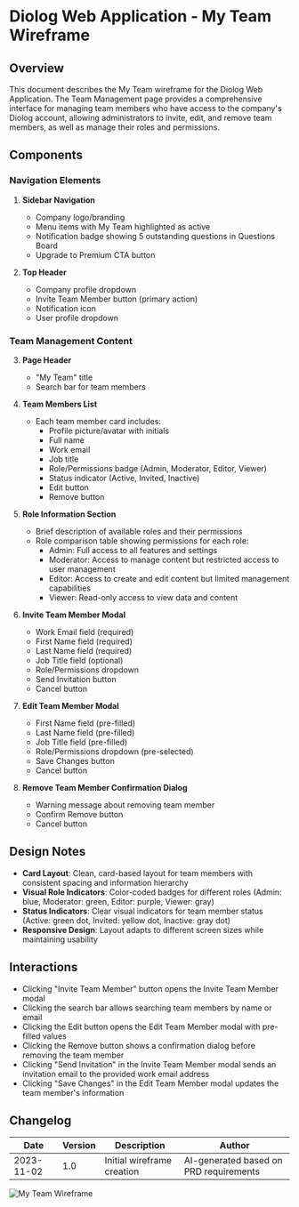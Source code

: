 # Diolog Web Application - My Team Wireframe

## Overview
This document describes the My Team wireframe for the Diolog Web Application. The Team Management page provides a comprehensive interface for managing team members who have access to the company's Diolog account, allowing administrators to invite, edit, and remove team members, as well as manage their roles and permissions.

## Components

### Navigation Elements
1. **Sidebar Navigation**
   - Company logo/branding
   - Menu items with My Team highlighted as active
   - Notification badge showing 5 outstanding questions in Questions Board
   - Upgrade to Premium CTA button

2. **Top Header**
   - Company profile dropdown
   - Invite Team Member button (primary action)
   - Notification icon
   - User profile dropdown

### Team Management Content

3. **Page Header**
   - "My Team" title
   - Search bar for team members

4. **Team Members List**
   - Each team member card includes:
     - Profile picture/avatar with initials
     - Full name
     - Work email
     - Job title
     - Role/Permissions badge (Admin, Moderator, Editor, Viewer)
     - Status indicator (Active, Invited, Inactive)
     - Edit button
     - Remove button

5. **Role Information Section**
   - Brief description of available roles and their permissions
   - Role comparison table showing permissions for each role:
     - Admin: Full access to all features and settings
     - Moderator: Access to manage content but restricted access to user management
     - Editor: Access to create and edit content but limited management capabilities
     - Viewer: Read-only access to view data and content

6. **Invite Team Member Modal**
   - Work Email field (required)
   - First Name field (required)
   - Last Name field (required)
   - Job Title field (optional)
   - Role/Permissions dropdown
   - Send Invitation button
   - Cancel button

7. **Edit Team Member Modal**
   - First Name field (pre-filled)
   - Last Name field (pre-filled)
   - Job Title field (pre-filled)
   - Role/Permissions dropdown (pre-selected)
   - Save Changes button
   - Cancel button

8. **Remove Team Member Confirmation Dialog**
   - Warning message about removing team member
   - Confirm Remove button
   - Cancel button

## Design Notes

- **Card Layout**: Clean, card-based layout for team members with consistent spacing and information hierarchy
- **Visual Role Indicators**: Color-coded badges for different roles (Admin: blue, Moderator: green, Editor: purple, Viewer: gray)
- **Status Indicators**: Clear visual indicators for team member status (Active: green dot, Invited: yellow dot, Inactive: gray dot)
- **Responsive Design**: Layout adapts to different screen sizes while maintaining usability

## Interactions

- Clicking "Invite Team Member" button opens the Invite Team Member modal
- Clicking the search bar allows searching team members by name or email
- Clicking the Edit button opens the Edit Team Member modal with pre-filled values
- Clicking the Remove button shows a confirmation dialog before removing the team member
- Clicking "Send Invitation" in the Invite Team Member modal sends an invitation email to the provided work email address
- Clicking "Save Changes" in the Edit Team Member modal updates the team member's information

## Changelog

| Date | Version | Description | Author |
|------|---------|-------------|--------|
| 2023-11-02 | 1.0 | Initial wireframe creation | AI-generated based on PRD requirements |

![My Team Wireframe](diolog-web-team-management.svg)
